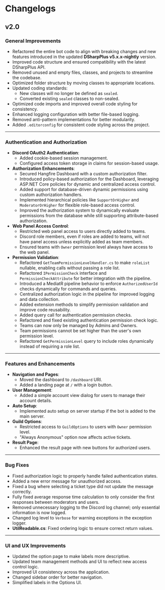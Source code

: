 # **Changelogs**

## **v2.0**

### **General Improvements**
- Refactored the entire bot code to align with breaking changes and new features introduced in the updated **DSharpPlus v5.x.x-nightly** version.
- Improved code structure and ensured compatibility with the latest DSharpPlus API.
- Removed unused and empty files, classes, and projects to streamline the codebase.
- Optimized folder structure by moving classes to appropriate locations.
- Updated coding standards:
    - New classes will no longer be defined as `sealed`.
    - Converted existing `sealed` classes to non-sealed.
- Optimized code imports and improved overall code styling for consistency.
- Enhanced logging configuration with better file-based logging.
- Removed anti-pattern implementations for better modularity.
- Added `.editorconfig` for consistent code styling across the project.

---

### **Authentication and Authorization**
- **Discord OAuth2 Authentication**:
    - Added cookie-based session management.
    - Configured access token storage in claims for session-based usage.
- **Authorization Enhancements**:
    - Secured Hangfire Dashboard with a custom authorization filter.
    - Introduced policy-based authorization for the Dashboard, leveraging ASP.NET Core policies for dynamic and centralized access control.
    - Added support for database-driven dynamic permissions using custom authorization handlers.
    - Implemented hierarchical policies like `SupportOrHigher` and `ModeratorOrHigher` for flexible role-based access control.
    - Improved the authorization system to dynamically evaluate permissions from the database while still supporting attribute-based authorization.
- **Web Panel Access Control**:
    - Restricted web panel access to users directly added to teams.
    - Discord role members, even if roles are added to teams, will not have panel access unless explicitly added as team members.
    - Ensured teams with `Owner` permission level always have access to the web panel.
- **Permission Validation**:
    - Refactored `GetTeamPermissionLevelHandler.cs` to make `roleList` nullable, enabling calls without passing a role list.
    - Refactored `IPermissionCheck` interface and `PermissionCheckAttribute` for better integration with the pipeline.
    - Introduced a MediatR pipeline behavior to enforce `AuthorizedUserId` checks dynamically for commands and queries.
    - Centralized authorization logic in the pipeline for improved logging and data collection.
    - Added extension methods to simplify permission validation and improve code reusability.
    - Added query call for authentication permission checks.
    - Refactored and fixed existing authentication permission check logic.
    - Teams can now only be managed by Admins and Owners.
    - Team permissions cannot be set higher than the user's own permission level.
    - Refactored `GetPermissionLevel` query to include roles dynamically instead of requiring a role list.

---

### **Features and Enhancements**
- **Navigation and Pages**:
    - Moved the dashboard to `/dashboard` URI.
    - Added a landing page at `/` with a login button.
- **User Management**:
    - Added a simple account view dialog for users to manage their account details.
- **Auto Setup**:
    - Implemented auto setup on server startup if the bot is added to the main server.
- **Guild Options**:
    - Restricted access to `GuildOptions` to users with `Owner` permission level.
    - "Always Anonymous" option now affects active tickets.
- **Result Page**:
    - Enhanced the result page with new buttons for authorized users.

---

### **Bug Fixes**
- Fixed authorization logic to properly handle failed authentication states.
- Added a new error message for unauthorized access.
- Fixed a bug where selecting a ticket type did not update the message correctly.
- Fully fixed average response time calculation to only consider the first responses between moderators and users.
- Removed unnecessary logging to the Discord log channel; only essential information is now logged.
- Changed log level to `Verbose` for warning exceptions in the exception logger.
- **UtilReadable.cs**: Fixed ordering logic to ensure correct return values.

---

### **UI and UX Improvements**
- Updated the option page to make labels more descriptive.
- Updated team management methods and UI to reflect new access control logic.
- Improved UI consistency across the application.
- Changed sidebar order for better navigation.
- Simplified labels in the Options UI.

